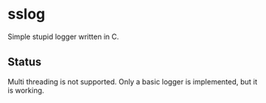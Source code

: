 # sslog
Simple stupid logger written in C.

## Status
Multi threading is not supported.
Only a basic logger is implemented, but it is working.